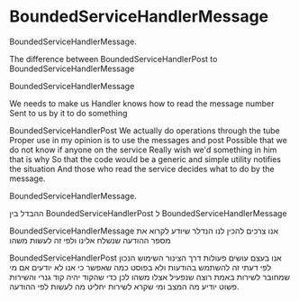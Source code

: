 BoundedServiceHandlerMessage
============================

BoundedServiceHandlerMessage. 

The difference between BoundedServiceHandlerPost to BoundedServiceHandlerMessage 

BoundedServiceHandlerMessage 

We needs to make us Handler knows how to read the message number 
Sent to us by it to do something 

BoundedServiceHandlerPost 
We actually do operations through the tube 
Proper use in my opinion is to use the messages and post 
Possible that we do not know if anyone on the service 
Really wish we'd something in him that is why 
So that the code would be a generic and simple utility notifies the situation 
And those who read the service decides what to do by the message.

BoundedServiceHandlerMessage.

ההבדל בין BoundedServiceHandlerPost ל BoundedServiceHandlerMessage

BoundedServiceHandlerMessage
אנו צרכים להכין לנו הנדלר שיודע לקרוא את מספר ההודעה
שנשלח אלינו ולפי זה לעשות משהו

BoundedServiceHandlerPost 
אנו בעצם עושים פעולות דרך הצינור
השימוש הנכון לפי דעתי זה להשתמש בהודעות ולא בפוסט
כמה שאפשר כי אנו לא יודעים אם מי שמחובר לשירות
באמת רוצה שנפעיל אצלו משהו לכן
כדי שהקוד יהיה קוד גנרי והשירות פשוט יודיע מה המצב
ומי שקרא לשירות יחליט מה לעשות לפי ההודעה.
